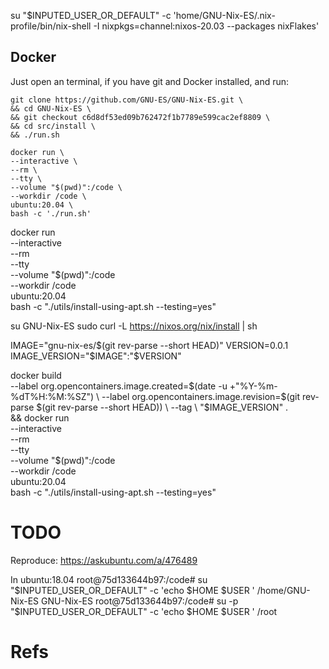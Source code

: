 
su "$INPUTED_USER_OR_DEFAULT" -c 'home/GNU-Nix-ES/.nix-profile/bin/nix-shell -I nixpkgs=channel:nixos-20.03 --packages nixFlakes'

## Docker

Just open an terminal, if you have git and Docker installed, and run:

```
git clone https://github.com/GNU-ES/GNU-Nix-ES.git \
&& cd GNU-Nix-ES \
&& git checkout c6d8df53ed09b762472f1b7789e599cac2ef8809 \
&& cd src/install \
&& ./run.sh
```

```
docker run \
--interactive \
--rm \
--tty \
--volume "$(pwd)":/code \
--workdir /code \
ubuntu:20.04 \
bash -c './run.sh'
```

docker run \
--interactive \
--rm \
--tty \
--volume "$(pwd)":/code \
--workdir /code \
ubuntu:20.04 \
bash -c "./utils/install-using-apt.sh --testing=yes"


su GNU-Nix-ES
sudo curl -L https://nixos.org/nix/install | sh

IMAGE="gnu-nix-es/$(git rev-parse --short HEAD)"
VERSION=0.0.1
IMAGE_VERSION="$IMAGE":"$VERSION"

docker build \
--label org.opencontainers.image.created=$(date -u +"%Y-%m-%dT%H:%M:%SZ") \
--label org.opencontainers.image.revision=$(git rev-parse $(git rev-parse --short HEAD)) \
--tag \
"$IMAGE_VERSION" . \
&& docker run \
--interactive \
--rm \
--tty \
--volume "$(pwd)":/code \
--workdir /code \
ubuntu:20.04 \
bash -c "./utils/install-using-apt.sh --testing=yes"

# TODO

Reproduce:
https://askubuntu.com/a/476489


In ubuntu:18.04
root@75d133644b97:/code# su "$INPUTED_USER_OR_DEFAULT" -c 'echo $HOME $USER '
/home/GNU-Nix-ES GNU-Nix-ES
root@75d133644b97:/code# su -p "$INPUTED_USER_OR_DEFAULT" -c 'echo $HOME $USER '
/root


# Refs


